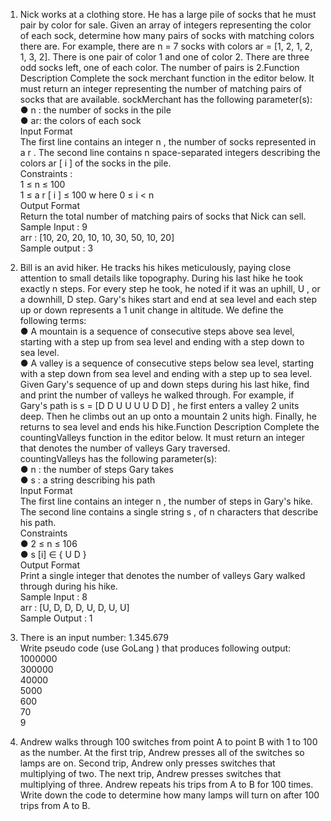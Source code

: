 1.  Nick works at a clothing store. He has a large pile of socks that he must pair by color for
    sale. Given an array of integers representing the color of each sock, determine how many
    pairs of socks with matching colors there are.
    For example, there are n = 7 socks with colors ar = [1, 2, 1, 2, 1, 3, 2]. There is one pair of
    color 1 and one of color 2. There are three odd socks left, one of each color. The number of
    pairs is 2.Function Description
    Complete the sock merchant function in the editor below. It must return an integer
    representing the number of matching pairs of socks that are available.
    sockMerchant has the following parameter(s):<br />
    ● n : the number of socks in the pile<br />
    ● ar: the colors of each sock<br />
    Input Format<br />
    The first line contains an integer n , the number of socks represented in a r .
    The second line contains n space-separated integers describing the colors ar [ i ] of the
    socks in the pile.<br />
    Constraints :<br />
    1 ≤ n ≤ 100<br />
    1 ≤ a r [ i ] ≤ 100 w here 0 ≤ i < n<br />
    Output Format<br />
    Return the total number of matching pairs of socks that Nick can sell.
    Sample Input : 9<br />
    arr : [10, 20, 20, 10, 10, 30, 50, 10, 20]<br />
    Sample output : 3<br />

2.  Bill is an avid hiker. He tracks his hikes meticulously, paying close attention to small details
    like topography. During his last hike he took exactly n steps. For every step he took, he
    noted if it was an uphill, U , or a downhill, D step. Gary's hikes start and end at sea level
    and each step up or down represents a 1 unit change in altitude. We define the following
    terms:<br />
    ● A mountain is a sequence of consecutive steps above sea level, starting with a step
    up from sea level and ending with a step down to sea level.<br />
    ● A valley is a sequence of consecutive steps below sea level, starting with a step
    down from sea level and ending with a step up to sea level.<br />
    Given Gary's sequence of up and down steps during his last hike, find and print the number
    of valleys he walked through.
    For example, if Gary's path is s = [D D U U U U D D] , he first enters a valley 2 units deep.
    Then he climbs out an up onto a mountain 2 units high. Finally, he returns to sea level and
    ends his hike.Function Description
    Complete the countingValleys function in the editor below. It must return an integer that
    denotes the number of valleys Gary traversed.<br />
    countingValleys has the following parameter(s):<br />
    ● n : the number of steps Gary takes<br />
    ● s : a string describing his path<br />
    Input Format<br />
    The first line contains an integer n , the number of steps in Gary's hike.<br />
    The second line contains a single string s , of n characters that describe his path.<br />
    Constraints<br />
    ● 2 ≤ n ≤ 106<br />
    ● s [i] ∈ { U D }<br />
    Output Format<br />
    Print a single integer that denotes the number of valleys Gary walked through during his
    hike.<br />
    Sample Input : 8<br />
    arr : [U, D, D, D, U, D, U, U]<br />
    Sample Output : 1<br />

3.  There is an input number: 1.345.679<br />
    Write pseudo code (use ​ GoLang​ ) that produces following output:<br />
    1000000<br />
    300000<br />
    40000<br />
    5000<br />
    600<br />
    70<br />
    9<br />

4.  Andrew walks through 100 switches from point A to point B with 1 to 100 as the number.
    At the first trip, Andrew presses all of the switches so lamps are on. Second trip, Andrew
    only presses switches that multiplying of two. The next trip, Andrew presses switches
    that multiplying of three. Andrew repeats his trips from A to B for 100 times. Write down
    the code to determine how many lamps will turn on after 100 trips from A to B.